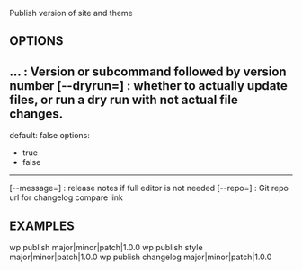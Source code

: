 Publish version of site and theme

## OPTIONS
<version>...
: Version or subcommand followed by version number
[--dryrun=<dryrun>]
: whether to actually update files, or run a dry run with not actual file changes.
---
default: false
options:
   - true
   - false
---
[--message=<message>]
: release notes if full editor is not needed
[--repo=<repo>]
: Git repo url for changelog compare link

## EXAMPLES
   wp publish major|minor|patch|1.0.0
   wp publish style major|minor|patch|1.0.0
   wp publish changelog major|minor|patch|1.0.0